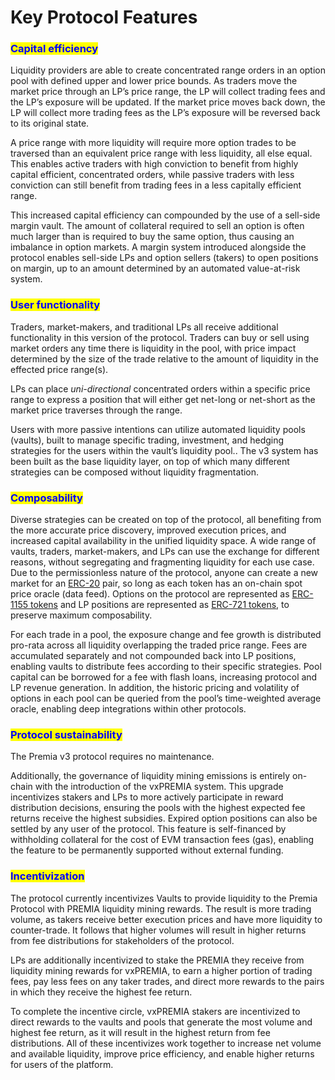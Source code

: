 # Key Protocol Features

### <mark style="color:blue;">**Capital efficiency**</mark>

Liquidity providers are able to create concentrated range orders in an option pool with defined upper and lower price bounds. As traders move the market price through an LP’s price range, the LP will collect trading fees and the LP’s exposure will be updated. If the market price moves back down, the LP will collect more trading fees as the LP’s exposure will be reversed back to its original state.

A price range with more liquidity will require more option trades to be traversed than an equivalent price range with less liquidity, all else equal. This enables active traders with high conviction to benefit from highly capital efficient, concentrated orders, while passive traders with less conviction can still benefit from trading fees in a less capitally efficient range.

This increased capital efficiency can compounded by the use of a sell-side margin vault. The amount of collateral required to sell an option is often much larger than is required to buy the same option, thus causing an imbalance in option markets. A margin system introduced alongside the protocol enables sell-side LPs and option sellers (takers) to open positions on margin, up to an amount determined by an automated value-at-risk system.

### <mark style="color:blue;">**User functionality**</mark>

Traders, market-makers, and traditional LPs all receive additional functionality in this version of the protocol. Traders can buy or sell using market orders any time there is liquidity in the pool, with price impact determined by the size of the trade relative to the amount of liquidity in the effected price range(s).

LPs can place _uni-directional_ concentrated orders within a specific price range to express a position that will either get net-long or net-short as the market price traverses through the range.

Users with more passive intentions can utilize automated liquidity pools (vaults), built to manage specific trading, investment, and hedging strategies for the users within the vault’s liquidity pool.. The v3 system has been built as the base liquidity layer, on top of which many different strategies can be composed without liquidity fragmentation.

### <mark style="color:blue;">**Composability**</mark>

Diverse strategies can be created on top of the protocol, all benefiting from the more accurate price discovery, improved execution prices, and increased capital availability in the unified liquidity space. A wide range of vaults, traders, market-makers, and LPs can use the exchange for different reasons, without segregating and fragmenting liquidity for each use case. Due to the permissionless nature of the protocol, anyone can create a new market for an [ERC-20](https://eips.ethereum.org/EIPS/eip-20) pair, so long as each token has an on-chain spot price oracle (data feed). Options on the protocol are represented as [ERC-1155 tokens](https://eips.ethereum.org/EIPS/eip-1155) and LP positions are represented as [ERC-721 tokens](https://eips.ethereum.org/EIPS/eip-721), to preserve maximum composability.

For each trade in a pool, the exposure change and fee growth is distributed pro-rata across all liquidity overlapping the traded price range. Fees are accumulated separately and not compounded back into LP positions, enabling vaults to distribute fees according to their specific strategies. Pool capital can be borrowed for a fee with flash loans, increasing protocol and LP revenue generation. In addition, the historic pricing and volatility of options in each pool can be queried from the pool’s time-weighted average oracle, enabling deep integrations within other protocols.

### <mark style="color:blue;">**Protocol sustainability**</mark>

The Premia v3 protocol requires no maintenance.

Additionally, the governance of liquidity mining emissions is entirely on-chain with the introduction of the vxPREMIA system. This upgrade incentivizes stakers and LPs to more actively participate in reward distribution decisions, ensuring the pools with the highest expected fee returns receive the highest subsidies. Expired option positions can also be settled by any user of the protocol. This feature is self-financed by withholding collateral for the cost of EVM transaction fees (gas), enabling the feature to be permanently supported without external funding.

### <mark style="color:blue;">Incentivization</mark>

The protocol currently incentivizes Vaults to provide liquidity to the Premia Protocol with PREMIA liquidity mining rewards. The result is more trading volume, as takers receive better execution prices and have more liquidity to counter-trade. It follows that higher volumes will result in higher returns from fee distributions for stakeholders of the protocol.

LPs are additionally incentivized to stake the PREMIA they receive from liquidity mining rewards for vxPREMIA, to earn a higher portion of trading fees, pay less fees on any taker trades, and direct more rewards to the pairs in which they receive the highest fee return.

To complete the incentive circle, vxPREMIA stakers are incentivized to direct rewards to the vaults and pools that generate the most volume and highest fee return, as it will result in the highest return from fee distributions. All of these incentivizes work together to increase net volume and available liquidity, improve price efficiency, and enable higher returns for users of the platform.
